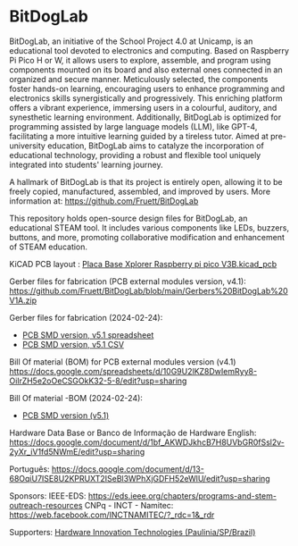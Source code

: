 # BitDogLab

BitDogLab, an initiative of the School Project 4.0 at Unicamp, is an educational tool devoted to electronics and computing. Based on Raspberry Pi Pico H or W, it allows users to explore, assemble, and program using components mounted on its board and also external ones connected in an organized and secure manner. Meticulously selected, the components foster hands-on learning, encouraging users to enhance programming and electronics skills synergistically and progressively. This enriching platform offers a vibrant experience, immersing users in a colourful, auditory, and synesthetic learning environment. Additionally, BitDogLab is optimized for programming assisted by large language models (LLM), like GPT-4, facilitating a more intuitive learning guided by a tireless tutor. Aimed at pre-university education, BitDogLab aims to catalyze the incorporation of educational technology, providing a robust and flexible tool uniquely integrated into students' learning journey.

A hallmark of BitDogLab is that its project is entirely open, allowing it to be freely copied, manufactured, assembled, and improved by users. More information at: https://github.com/Fruett/BitDogLab

This repository holds open-source design files for BitDogLab, an educational STEAM tool. It includes various components like LEDs, buzzers, buttons, and more, promoting collaborative modification and enhancement of STEAM education.

KiCAD PCB layout : [Placa Base Xplorer Raspberry pi pico V3B.kicad_pcb](https://github.com/Fruett/BitDogLab/blob/e16fa2076a3983e20e410dcd19b61d3bfaee11ff/Placa%20Base%20Xplorer%20Raspberry%20pi%20pico%20V3B.kicad_pcb)

Gerber files for fabrication (PCB external modules version, v4.1):  [https://github.com/Fruett/BitDogLab/blob/main/Gerbers%20BitDogLab%20V1A.zip
](https://github.com/Fruett/BitDogLab/blob/e16fa2076a3983e20e410dcd19b61d3bfaee11ff/Gerbers%20BitDogLab%20V1A.zip)

Gerber files for fabrication (2024-02-24): 
* [PCB SMD version, v5.1 spreadsheet](https://github.com/Fruett/BitDogLab/blob/main/kicad/bitdoglabsmd/bitdoglab_smd-fabrication-files.zip)
* [PCB SMD version, v5.1 CSV](https://github.com/Fruett/BitDogLab/blob/main/kicad/bitdoglabsmd/bitdoglab_smd_BOM_5v1.csv)

Bill Of material (BOM) for PCB external modules version (v4.1)
https://docs.google.com/spreadsheets/d/10G9U2lKZ8DwIemRyy8-OiIrZH5e2oOeCSGOkK32-5-8/edit?usp=sharing

Bill Of material -BOM (2024-02-24): 
* [PCB SMD version (v5.1)](https://docs.google.com/spreadsheets/d/10G9U2lKZ8DwIemRyy8-OiIrZH5e2oOeCSGOkK32-5-8/edit#gid=1766402277)

Hardware Data Base or Banco de Informação de Hardware
English: https://docs.google.com/document/d/1bf_AKWDJkhcB7H8UVbGR0fSsl2v-2yXr_iV1fd5NWmE/edit?usp=sharing

Português: https://docs.google.com/document/d/13-68OqiU7ISE8U2KPRUXT2ISeBl3WPhXjGDFH52eWlU/edit?usp=sharing

Sponsors: IEEE-EDS: https://eds.ieee.org/chapters/programs-and-stem-outreach-resources
          CNPq - INCT - Namitec: https://web.facebook.com/INCTNAMITEC/?_rdc=1&_rdr

Supporters: [Hardware Innovation Technologies (Paulinia/SP/Brazil)](http://www.hwit.com.br/)
